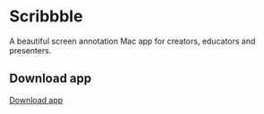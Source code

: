 # Scribbble
A beautiful screen annotation Mac app for creators, educators and presenters.

## Download app

[Download app](https://github.com/chinchang/scribbble/releases/latest/download/Scribbble.dmg)
